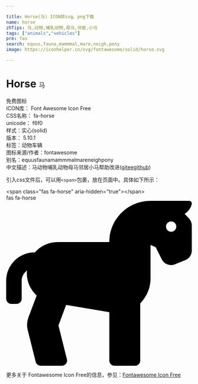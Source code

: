 ```yaml
---

title: Horse(马) ICON转svg、png下载
name: horse
zhTips: 马,动物,哺乳动物,母马,邻居,小马
tags: ["animals","vehicles"]
pre: fas
search: equus,fauna,mammmal,mare,neigh,pony
image: https://iconhelper.cn/svg/fontawesome/solid/horse.svg

---
```


# Horse  <small style="font-size: 60%;font-weight: 100">马</small>


<div class="detail-page">
<p>
<span><span class="badge-success badge">免费图标</span> </span>
<br/>
<span>
ICON库：
<span class="badge-secondary badge">Font Awesome Icon Free</span> 
</span>
<br/>
<span>
CSS名称：
<span class="badge-secondary badge">fa-horse</span> 
</span>
<br/>
<span>
unicode：
<span class="badge-secondary badge">f6f0</span> 
<copy-btn content='f6f0' btn-title=""></copy-btn>
<copy-btn :content='String.fromCodePoint(parseInt("f6f0", 16))' btn-title="复制U"></copy-btn>
</span><br/><span>样式：<span class="badge-light badge">实心(solid)</span></span>
<br/>
<span>
版本：
<span class="badge-secondary badge">5.10.1</span> 
</span><br/><span>标签：<span class="badge-light badge"><router-link to="/tags/animals.html">动物</router-link></span><span class="badge-light badge"><router-link to="/tags/vehicles.html">车辆</router-link></span></span>
<br/>
<span>图标来源/作者：<span class="badge-light badge">fontawesome</span></span> 
<br/>
<span>别名：<span class="badge-light badge">equus</span><span class="badge-light badge">fauna</span><span class="badge-light badge">mammmal</span><span class="badge-light badge">mare</span><span class="badge-light badge">neigh</span><span class="badge-light badge">pony</span></span><br/><span class="zh-detail">中文描述：<span class="badge-primary badge">马</span><span class="badge-primary badge">动物</span><span class="badge-primary badge">哺乳动物</span><span class="badge-primary badge">母马</span><span class="badge-primary badge">邻居</span><span class="badge-primary badge">小马</span><span class="help-link"><span>帮助改进</span>(<a href="https://gitee.com/liuwave/icon-helper/edit/master/json/fontawesome/solid/horse.json" target="_blank" rel="noopener noreferrer">gitee</a><a href="https://github.com/liuwave/icon-helper/edit/master/json/fontawesome/solid/horse.json" target="_blank" rel="noopener noreferrer">github</a></span>)</span><br/>
</p>
</div>
<div class="alert alert-dark">
  <i class="fas fa-horse fa-xs"></i>
  <i class="fas fa-horse fa-sm"></i>
  <i class="fas fa-horse fa-lg"></i>
  <i class="fas fa-horse fa-2x"></i>
  <i class="fas fa-horse fa-3x"></i>
  <i class="fas fa-horse fa-5x"></i>
  <i class="fas fa-horse fa-7x"></i>
</div>
<div>
  <p>引入css文件后，可以用<code>&lt;span&gt;</code>包裹，放在页面中。具体如下所示：    
  </p>
  <div class="alert alert-primary" style="font-size: 14px">
    &lt;span class="fas fa-horse" aria-hidden="true"&gt;&lt;/span&gt;
    <copy-btn content='<span class="fas fa-horse" aria-hidden="true"></span>'></copy-btn>
  </div>
  <div class="alert alert-secondary">
    <i class="fas fa-horse"
    style="font-size: 24px"
    aria-hidden="true"></i> fas fa-horse
    <copy-btn content="fas fa-horse" btn-title="复制图标名称"></copy-btn>
  </div>
</div>
<div id="svg" class="svg-wrap">
<svg xmlns="http://www.w3.org/2000/svg" viewBox="0 0 576 512"><path d="M575.92 76.6c-.01-8.13-3.02-15.87-8.58-21.8-3.78-4.03-8.58-9.12-13.69-14.5 11.06-6.84 19.5-17.49 22.18-30.66C576.85 4.68 572.96 0 567.9 0H447.92c-70.69 0-128 57.31-128 128H160c-28.84 0-54.4 12.98-72 33.11V160c-48.53 0-88 39.47-88 88v56c0 8.84 7.16 16 16 16h16c8.84 0 16-7.16 16-16v-56c0-13.22 6.87-24.39 16.78-31.68-.21 2.58-.78 5.05-.78 7.68 0 27.64 11.84 52.36 30.54 69.88l-25.72 68.6a63.945 63.945 0 0 0-2.16 37.99l24.85 99.41A15.982 15.982 0 0 0 107.02 512h65.96c10.41 0 18.05-9.78 15.52-19.88l-26.31-105.26 23.84-63.59L320 345.6V496c0 8.84 7.16 16 16 16h64c8.84 0 16-7.16 16-16V318.22c19.74-20.19 32-47.75 32-78.22 0-.22-.07-.42-.08-.64V136.89l16 7.11 18.9 37.7c7.45 14.87 25.05 21.55 40.49 15.37l32.55-13.02a31.997 31.997 0 0 0 20.12-29.74l-.06-77.71zm-64 19.4c-8.84 0-16-7.16-16-16s7.16-16 16-16 16 7.16 16 16-7.16 16-16 16z"/></svg>
</div>
<detail full-name='fa-horse'></detail>

<Vssue title="关于“Horse”的评论" />
    
<div><p>更多关于  Fontawesome Icon Free的信息，参见：<a target="_blank" href="https://iconhelper.cn/fontawesome.html">Fontawesome Icon Free</a>
</p></div>
